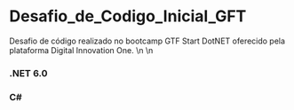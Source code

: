 # Desafio_de_Codigo_Inicial_GFT
Desafio de código realizado no bootcamp GTF Start DotNET oferecido pela plataforma Digital Innovation One. \n \n 

### .NET 6.0
### C#
